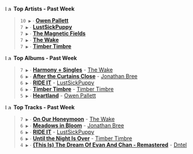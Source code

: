 <!--START_LASTFM_ARTISTS:{"period": "7day", "rows": 5}-->
<a href="https://last.fm" target="_blank"><img src="https://user-images.githubusercontent.com/17434202/215290617-e793598d-d7c9-428f-9975-156db1ba89cc.svg" alt="Last.fm Logo" width="18" height="13"/></a> **Top Artists - Past Week**

> `10 ▶️` ∙ **[Owen Pallett](https://www.last.fm/music/Owen+Pallett)**<br/>
> `7 ▶️` ∙ **[LustSickPuppy](https://www.last.fm/music/LustSickPuppy)**<br/>
> `7 ▶️` ∙ **[The Magnetic Fields](https://www.last.fm/music/The+Magnetic+Fields)**<br/>
> `7 ▶️` ∙ **[The Wake](https://www.last.fm/music/The+Wake)**<br/>
> `7 ▶️` ∙ **[Timber Timbre](https://www.last.fm/music/Timber+Timbre)**<br/>
<!--END_LASTFM_ARTISTS-->

<!--START_LASTFM_ALBUMS:{"period": "7day", "rows": 5}-->
<a href="https://last.fm" target="_blank"><img src="https://user-images.githubusercontent.com/17434202/215290617-e793598d-d7c9-428f-9975-156db1ba89cc.svg" alt="Last.fm Logo" width="18" height="13"/></a> **Top Albums - Past Week**

> `7 ▶️` ∙ **[Harmony + Singles](https://www.last.fm/music/The+Wake/Harmony+%252B+Singles)** - [The Wake](https://www.last.fm/music/The+Wake)<br/>
> `6 ▶️` ∙ **[After the Curtains Close](https://www.last.fm/music/Jonathan+Bree/After+the+Curtains+Close)** - [Jonathan Bree](https://www.last.fm/music/Jonathan+Bree)<br/>
> `6 ▶️` ∙ **[RIDE IT](https://www.last.fm/music/LustSickPuppy/RIDE+IT)** - [LustSickPuppy](https://www.last.fm/music/LustSickPuppy)<br/>
> `6 ▶️` ∙ **[Timber Timbre](https://www.last.fm/music/Timber+Timbre/Timber+Timbre)** - [Timber Timbre](https://www.last.fm/music/Timber+Timbre)<br/>
> `5 ▶️` ∙ **[Heartland](https://www.last.fm/music/Owen+Pallett/Heartland)** - [Owen Pallett](https://www.last.fm/music/Owen+Pallett)<br/>
<!--END_LASTFM_ALBUMS-->

<!--START_LASTFM_TRACKS:{"period": "7day", "rows": 5}-->
<a href="https://last.fm" target="_blank"><img src="https://user-images.githubusercontent.com/17434202/215290617-e793598d-d7c9-428f-9975-156db1ba89cc.svg" alt="Last.fm Logo" width="18" height="13"/></a> **Top Tracks - Past Week**

> `7 ▶️` ∙ **[On Our Honeymoon](https://www.last.fm/music/The+Wake/_/On+Our+Honeymoon)** - [The Wake](https://www.last.fm/music/The+Wake)<br/>
> `6 ▶️` ∙ **[Meadows in Bloom](https://www.last.fm/music/Jonathan+Bree/_/Meadows+in+Bloom)** - [Jonathan Bree](https://www.last.fm/music/Jonathan+Bree)<br/>
> `6 ▶️` ∙ **[RIDE IT](https://www.last.fm/music/LustSickPuppy/_/RIDE+IT)** - [LustSickPuppy](https://www.last.fm/music/LustSickPuppy)<br/>
> `6 ▶️` ∙ **[Until the Night Is Over](https://www.last.fm/music/Timber+Timbre/_/Until+the+Night+Is+Over)** - [Timber Timbre](https://www.last.fm/music/Timber+Timbre)<br/>
> `4 ▶️` ∙ **[(This Is) The Dream Of Evan And Chan - Remastered](https://www.last.fm/music/Dntel/_/(This+Is)+The+Dream+Of+Evan+And+Chan+-+Remastered)** - [Dntel](https://www.last.fm/music/Dntel)<br/>
<!--END_LASTFM_TRACKS-->